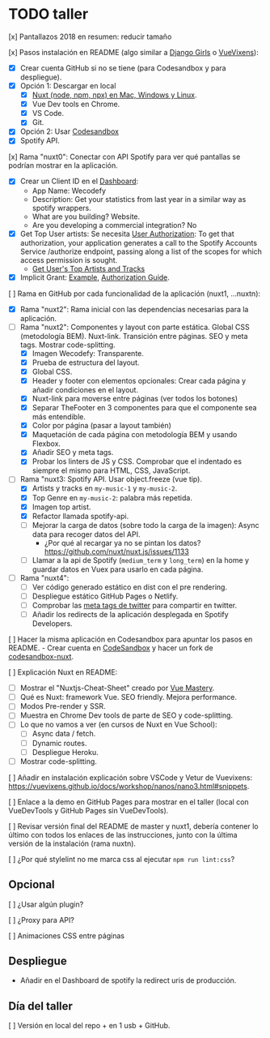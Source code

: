 # TODO taller

[x] Pantallazos 2018 en resumen: reducir tamaño

[x] Pasos instalación en README (algo similar a [Django Girls](https://tutorial.djangogirls.org/es/installation/) o [VueVixens](https://vuevixens.github.io/docs/workshop/ch1.html)):
- [x] Crear cuenta GitHub si no se tiene (para Codesandbox y para despliegue).
- [x] Opción 1: Descargar en local
    - [x] [Nuxt (node, npm, npx) en Mac, Windows y Linux](https://nuxtjs.org/guide/installation/).
    - [x] Vue Dev tools en Chrome.
    - [x] VS Code.
    - [x] Git.
- [x] Opción 2: Usar [Codesandbox](https://codesandbox.io/s/github/nuxt/codesandbox-nuxt)
- [x] Spotify API.

[x] Rama "nuxt0": Conectar con API Spotify para ver qué pantallas se podrían mostrar en la aplicación.
- [x] Crear un Client ID en el [Dashboard](https://developer.spotify.com/dashboard/applications):
    - App Name: Wecodefy
    - Description: Get your statistics from last year in a similar way as spotify wrappers.
    - What are you building? Website.
    - Are you developing a commercial integration? No
- [x] Get Top User artists: Se necesita [User Authorization](https://developer.spotify.com/documentation/general/guides/authorization-guide/): To get that authorization, your application generates a call to the Spotify Accounts Service /authorize endpoint, passing along a list of the scopes for which access permission is sought.
    - [Get User's Top Artists and Tracks](https://developer.spotify.com/console/get-current-user-top-artists-and-tracks/?type=artists&time_range=&limit=&offset=)
- [x] Implicit Grant: [Example](https://gist.github.com/igorPhelype/68239ecab9afcc50230ce0c61c3bac2f), [Authorization Guide](https://developer.spotify.com/documentation/general/guides/authorization-guide/).

[ ] Rama en GitHub por cada funcionalidad de la aplicación (nuxt1, ...nuxtn):
- [x] Rama "nuxt2": Rama inicial con las dependencias necesarias para la aplicación.
- [ ] Rama "nuxt2": Componentes y layout con parte estática. Global CSS (metodología BEM). Nuxt-link. Transición entre páginas. SEO y meta tags. Mostrar code-splitting.
    - [x] Imagen Wecodefy: Transparente.
    - [x] Prueba de estructura del layout.
    - [x] Global CSS.
    - [x] Header y footer con elementos opcionales: Crear cada página y añadir condiciones en el layout.
    - [x] Nuxt-link para moverse entre páginas (ver todos los botones)
    - [x] Separar TheFooter en 3 componentes para que el componente sea más entendible.
    - [x] Color por página (pasar a layout también)
    - [x] Maquetación de cada página con metodología BEM y usando Flexbox.
    - [x] Añadir SEO y meta tags.
    - [x] Probar los linters de JS y CSS. Comprobar que el indentado es siempre el mismo para HTML, CSS, JavaScript.

- [ ] Rama "nuxt3: Spotify API. Usar object.freeze (vue tip).
    - [x] Artists y tracks en `my-music-1` y `my-music-2`.
    - [x] Top Genre en `my-music-2`: palabra más repetida.
    - [x] Imagen top artist.
    - [x] Refactor llamada spotify-api.
    - [ ] Mejorar la carga de datos (sobre todo la carga de la imagen): Async data para recoger datos del API.
        - ¿Por qué al recargar ya no se pintan los datos? https://github.com/nuxt/nuxt.js/issues/1133
    - [ ] Llamar a la api de Spotify (`medium_term` y `long_term`) en la home y guardar datos en Vuex para usarlo en cada página.

- [ ] Rama "nuxt4":
    - [ ] Ver código generado estático en dist con el pre rendering.
    - [ ] Despliegue estático GitHub Pages o Netlify.
    - [ ] Comprobar las [meta tags de twitter](https://cards-dev.twitter.com/validator) para compartir en twitter.
    - [ ] Añadir los redirects de la aplicación desplegada en Spotify Developers.

[ ] Hacer la misma aplicación en Codesandbox para apuntar los pasos en README.
    - Crear cuenta en [CodeSandbox](https://codesandbox.io/) y hacer un fork de [codesandbox-nuxt](https://codesandbox.io/s/github/nuxt/codesandbox-nuxt).

[ ] Explicación Nuxt en README:
- [ ] Mostrar el "Nuxtjs-Cheat-Sheet" creado por [Vue Mastery](https://www.vuemastery.com/nuxt-cheat-sheet/).
- [ ] Qué es Nuxt: framework Vue. SEO friendly. Mejora performance.
- [ ] Modos Pre-render y SSR.
- [ ] Muestra en Chrome Dev tools de parte de SEO y code-splitting.
- [ ] Lo que no vamos a ver (en cursos de Nuxt en Vue School):
    - [ ] Async data / fetch.
    - [ ] Dynamic routes.
    - [ ] Despliegue Heroku.
- [ ] Mostrar code-splitting.

[ ] Añadir en instalación explicación sobre VSCode y Vetur de Vuevixens: https://vuevixens.github.io/docs/workshop/nanos/nano3.html#snippets.

[ ] Enlace a la demo en GitHub Pages para mostrar en el taller (local con VueDevTools y GitHub Pages sin VueDevTools).

[ ] Revisar versión final del README de master y nuxt1, debería contener lo último con todos los enlaces de las instrucciones, junto con la última versión de la instalación (rama nuxtn).

[ ] ¿Por qué stylelint no me marca css al ejecutar `npm run lint:css`?

## Opcional

[ ] ¿Usar algún plugin?

[ ] ¿Proxy para API?

[ ] Animaciones CSS entre páginas

## Despliegue

- Añadir en el Dashboard de spotify la redirect uris de producción.

## Día del taller

[ ] Versión en local del repo + en 1 usb + GitHub.

